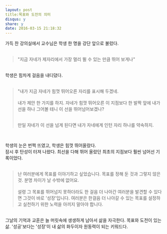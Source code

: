 ```yaml
---
layout: post
title:목표와 도전의 의미 
disqus: y
share: y
date: 2016-03-15 21:18:32
---
```




가득 찬 강의실에서 교수님은 학생 한 명을 강단 앞으로 불렀다.<br/>
<br/>
 
<blockquote>
  <p>"지금 자네가 제자리에서 가장 멀리 뛸 수 있는 만큼 뛰어 보게나"</p>

</blockquote>
<br/>
학생은 힘차게 걸음을 내디뎠다. 
<br/>
<br/>
<blockquote>
"내가 지금 자네가 힘껏 뛰어오른 자리를 표시해 두겠네.
<br/><br/>
내가 제안 한 가지를 하지. 자네가 힘껏 뛰어오른 이 지점보다 한 발짝 앞에 내가 선을 하나 그어볼 테니 이 선을 뛰어넘어보겠나? 

<br/>만일 자네가 이 선을 넘게 된다면 내가 자네에게 인턴 자리 하나를 약속하지.

</blockquote><br/>

학생의 눈은 번쩍 뜨였고, 학생은 힘껏 뛰어올랐다. <br/>
잠시 후 탄성이 터져 나왔다. 최선을 다해 뛰어 올랐던 최초의 지점보다 훨씬 넘어선 기록이었다. 
<br/><br/>

<blockquote>
난 여러분에게 목표를 이야기하고 싶었습니다. 목표를 정해 둔 것과 그렇지 않은 것. 분명 차이가 날 수밖에 없어요. <br/><br/>
설령 그 목표를 뛰어넘지 못하더라도 한 걸음 더 나아간 여러분을 발견할 수 있다면 그것이 바로 '성장'입니다. 여러분은 한걸음 더 나아갈 수 있는 목표를 설정하고 실천하기 위한 노력을 아끼지 말아야 합니다. </blockquote>

<br/>
그날의 기억과 교훈은 늘 머릿속에 생생하게 남아서 삶을 자극한다. 목표와 도전이 있는 삶. '성공'보다는 '성장'이 내 삶의 화두이자 원동력이 되는 키워드다.